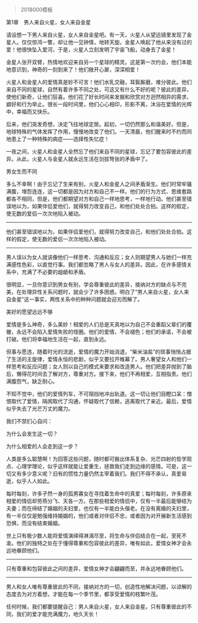 # 
> 2018000模板




第1章　男人来自火星，女人来自金星

请设想一下男人来自火星，女人来自金星吧。有一天，火星人从望远镜里发现了金星人。仅仅惊鸿一瞥，却让他一见钟情，地转天旋。金星人唤起了他从来没有过的爱！他很快坠入爱河，于是，火星人立刻发明了宇宙飞船，动身去了金星！

金星人张开双臂，热情地欢迎来自另一个星球的精灵。这是第一次约会，他们本能地意识到，神奇的一刻到来了！他们敞开心扉，深深相爱！

火星人和金星人的爱情真是妙不可言！他们水乳交融，耳鬓厮磨，难分彼此。他们来自不同的星球，自然有着许多不同之处，可这又有什么不好的呢？彼此的差异，使他们新奇，让他们狂喜。他们花了好长时间来发掘和欣赏对方迥然相异的需求、癖好和行为举止。很长一段时间里，他们心心相印，形影不离，沐浴在爱情的光辉中，幸福而又快乐。

后来，他们突发奇想，决定飞往地球定居。起初，一切仍然那么和谐美好。但是，地球特殊的气体发挥了作用，慢慢地改变了他们。一天清晨，他们醒来时不约而同地患上了一种特殊的病症——选择性失忆症！

一夜之间，火星人和金星人全然忘了他们来自不同的星球，忘记了要包容彼此的差异。从此，火星人与金星人就永远生活在剑拔弩张的矛盾中了。



男女生而不同

多么不幸啊！由于忘记了生来有别，火星人和金星人之间矛盾渐生。他们时常牢骚满腹，埋怨连连，这一切都是因为对方和自己不一样。他们的行为方式、思维套路都各不相同，但是，他们都期望对方和自己一样地思考，一样地行动。他们甚至错误地以为，如果伴侣爱他们，就得努力改变自己，和他们处处合拍。这样的假定，使无数的爱侣一次次地陷入被动。



* * *



他们甚至错误地以为，如果伴侣爱他们，就得努力改变自己，和他们处处合拍。这样的假定，使无数的爱侣一次次地陷入被动。





* * *



男人误以为女人就该像他们一样思考、沟通和反应；女人则期望男人与她们一样充满感性色彩，以直觉行事。我们都忽略了男人与女人的差异。因此，在许多感情关系中，充满了不必要的龃龉和矛盾。

很明显，一旦你意识到男女有别，学会尊重彼此的差异，接纳对方的缺点与不完美，在处理异性关系问题时，就会少了许多困惑。明白了“男人来自火星，女人来自金星”这一事实，两性关系中的种种问题就会迎刃而解了。



美好的愿望远远不够

爱情是多么神奇，多么美妙！相爱的人们总是天真地以为自己不会重蹈父辈们的覆辙，永远不会陷入爱情失败的怪圈。他们的爱情，不会褪色；他们的承诺，不会被打破。他们将幸福地生活在一起，直到永远。

但事与愿违，随着时光的流逝，爱情的魔力开始消退，“柴米油盐”的琐事悄悄占据了生活的主旋律，爱情永恒的悲剧，似乎又要拉开帷幕了。男人奢望女人和他们一样思考和反应问题；女人则以自己的模式来要求和改造男人。他们把差异抛到了脑后，懒得花时间去了解对方，尊重对方。接下来，他们不再相爱，互相指责。他们满腹怨气，缺乏耐心。

不知不觉中，他们的爱情列车，不可阻挡地冲出轨道。这一切让他们目瞪口呆：憎恨取代了爱情，隔阂取代了沟通，怀疑取代了信赖，逃离取代了亲近。最后，爱情似乎失去了光芒万丈的魔力。

我们不禁扪心自问：

为什么会发生这一切？

为什么相爱的人会走到这一步？

人类是多么聪慧啊！为回答这些问题，随时都可搬出体系复杂、光芒四射的哲学观点、心理学理论，似乎这样就能让爱重生，拯救我们走到边缘的感情。可是，这一切又有多少意义呢？旧有的惯性力量仍然主宰着我们。我们不得不承认，真爱易逝，似乎人人如此。

每时每刻，许多孑然一身的孤男寡女在寻找着生命中的真爱；每时每刻，许多原来相爱的情侣却劳燕分飞、天各一方。在那些相爱的情侣中，仅有一半最后能够结为夫妻；而在缔结了婚姻的夫妇里，也仅有一半能白头偕老。在没有离婚的夫妇里，有一半仅仅是勉强维持婚姻的，他们或者对伴侣不忠，或者因为对开展新生活感到恐惧，而没有结束婚姻。

世上只有极少数人能将爱情演绎得淋漓尽至，将生命与伴侣结合在一起，至死不渝。他们的独特之处在于懂得尊重和包容彼此的差异，唯有如此，爱情女神才会永远地眷顾他们。



* * *



只有尊重和包容彼此之间的差异，爱情女神才会翩翩而至，并永远地眷顾他们。





* * *



男人和女人唯有尊重彼此的不同，接纳对方的一切，创造性地解决问题，以谅解的态度去为对方着想，才能在每一个季节里，都享受爱情的枝繁叶茂。

任何时候，我们都要提醒自己：男人来自火星，女人来自金星。只有尊重彼此的不同，我们的爱才能充满魔力，地久天长！



